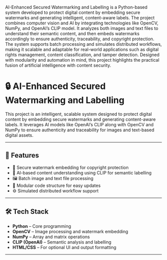 AI-Enhanced Secured Watermarking and Labelling is a Python-based system developed to protect digital content by embedding secure watermarks and generating intelligent, content-aware labels. The project combines computer vision and AI by integrating technologies like OpenCV, NumPy, and OpenAI’s CLIP model. It analyzes both images and text files to understand their semantic content, and then embeds watermarks accordingly to ensure authenticity, traceability, and copyright protection. The system supports batch processing and simulates distributed workflows, making it scalable and adaptable for real-world applications such as digital rights management, content classification, and tamper detection. Designed with modularity and automation in mind, this project highlights the practical fusion of artificial intelligence with content security.

# 🔒 AI-Enhanced Secured Watermarking and Labelling

This project is an intelligent, scalable system designed to protect digital content by embedding secure watermarks and generating content-aware labels. It leverages AI models like OpenAI’s CLIP along with OpenCV and NumPy to ensure authenticity and traceability for images and text-based digital assets.

---

## 🚀 Features

- 🔐 Secure watermark embedding for copyright protection
- 🧠 AI-based content understanding using CLIP for semantic labelling
- 🖼️ Batch image and text file processing
- 🧩 Modular code structure for easy updates
- ⚙️ Simulated distributed workflow support

---

## 🛠️ Tech Stack

- **Python** – Core programming
- **OpenCV** – Image processing and watermark embedding
- **NumPy** – Array and matrix operations
- **CLIP (OpenAI)** – Semantic analysis and labelling
- **HTML/CSS** – For optional UI and output formatting

---



